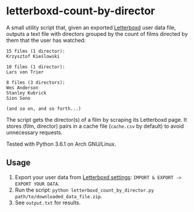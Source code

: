 # letterboxd-count-by-director

A small utility script that, given an exported [Letterboxd](http://letterboxd.com) user data file, outputs a text file with directors grouped by the count of films directed by them that the user has watched:

```
15 films (1 director):
Krzysztof Kieślowski

10 films (1 director):
Lars von Trier

8 films (3 directors):
Wes Anderson
Stanley Kubrick
Sion Sono

(and so on, and so forth...)
```

The script gets the director(s) of a film by scraping its Letterboxd page. It stores (film, director) pairs in a cache file (``cache.csv`` by default) to avoid unnecessary requests.

Tested with Python 3.6.1 on Arch GNU/Linux.

## Usage
1. Export your user data from [Letterboxd settings](https://letterboxd.com/settings/): ``IMPORT & EXPORT -> EXPORT YOUR DATA``.
2. Run the script: ``python letterboxd_count_by_director.py path/to/downloaded_data_file.zip``.
3. See ``output.txt`` for results.